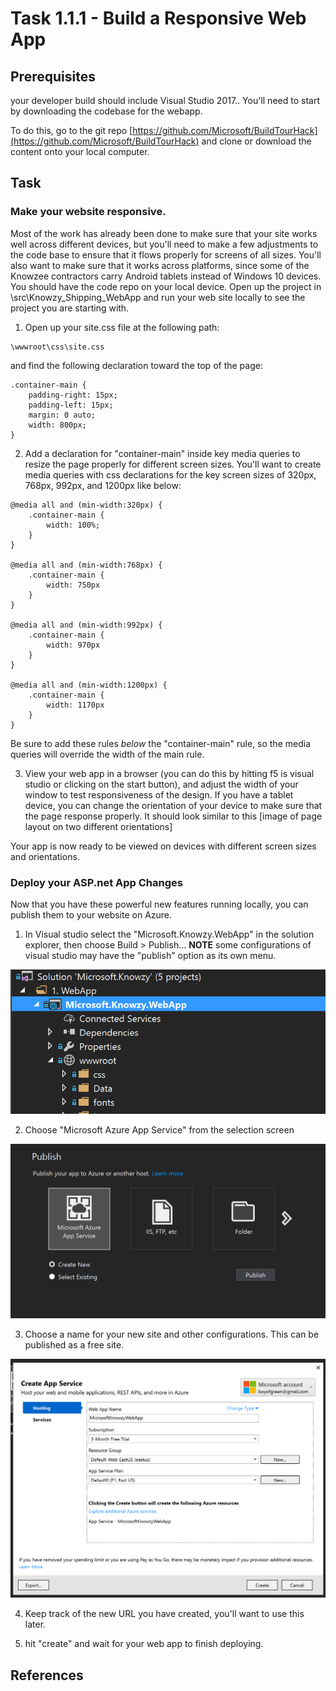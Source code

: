 # Task 1.1.1 - Build a Responsive Web App

## Prerequisites 

your developer build should include Visual Studio 2017.. 
You'll need to start by downloading the codebase for the webapp.   

To do this, go to the git repo [https://github.com/Microsoft/BuildTourHack](https://github.com/Microsoft/BuildTourHack) and clone or download the content onto your local computer.


## Task 
### Make your website responsive.
  Most of the work has already been done to make sure that your site works well across different devices, but you'll need to make a few adjustments to the code base to ensure that it flows properly for screens of all sizes.  You'll also want to make sure that it works across platforms, since some of the Knowzee contractors carry Android tablets instead of Windows 10 devices.
  You should have the code repo on your local device.  Open up the project in \src\Knowzy_Shipping_WebApp and run your web site locally to see the project you are starting with.
  
  1. Open up your site.css file at the following path:
```
\wwwroot\css\site.css
```

 and find the following declaration toward the top of the page:

```
.container-main {
    padding-right: 15px;
    padding-left: 15px;
    margin: 0 auto;
    width: 800px;
}
```




  2. Add a declaration for "container-main" inside key media queries to resize the page properly for different screen sizes. You'll want to create media queries with css declarations  for the key screen sizes of 320px, 768px, 992px, and 1200px like below:

```
@media all and (min-width:320px) {
    .container-main {
        width: 100%;
    }
}

@media all and (min-width:768px) {
    .container-main {
        width: 750px
    }
}

@media all and (min-width:992px) {
    .container-main {
        width: 970px
    }
}

@media all and (min-width:1200px) {
    .container-main {
        width: 1170px
    }
}
```

  Be sure to add these rules *below* the "container-main" rule, so the media queries will override the width of the main rule.

  3. View your web app in a browser (you can do this  by hitting f5 is visual studio or clicking on the start button), and adjust the width of your window to test responsiveness of the design.  If you have a tablet device, you can change the orientation of your device to make sure that the page response properly.  It should look similar to this
 [image of page layout on two different orientations]
 
 
Your app is now ready to be viewed on devices with different screen sizes and orientations.


### Deploy your ASP.net App Changes
Now that you have these powerful new features running locally, you can publish them to your website on Azure.

1. In Visual studio select the "Microsoft.Knowzy.WebApp" in the solution explorer, then choose Build > Publish... 
**NOTE** some configurations of visual studio may have the "publish" option as its own menu.

![publish screen from vs](images/publish0.PNG)

2. Choose "Microsoft Azure App Service" from the selection screen

![publish screen from vs](images/publish1.PNG)

3.  Choose a name for your new site and other configurations.  This can be published as a free site.

![publish screen from vs](images/publish2.PNG)

4. Keep track of the new URL you have created, you'll want to use this later.

5. hit "create" and wait for your web app to finish deploying.



## References













